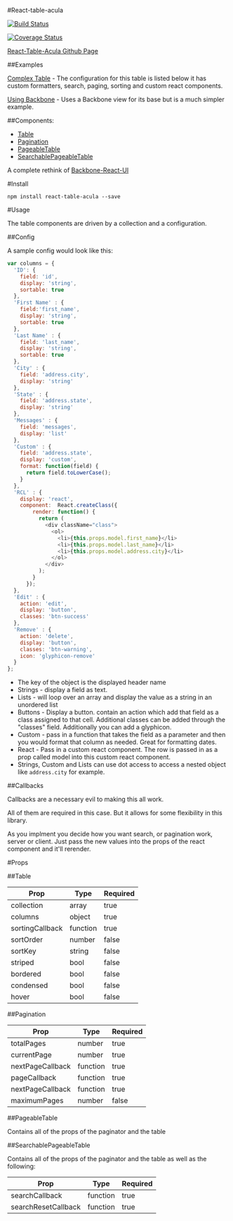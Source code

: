 #React-table-acula

[![Build Status](https://travis-ci.org/maxwellhealth/react-table-acula.svg?branch=master)](https://travis-ci.org/maxwellhealth/react-table-acula)

[![Coverage Status](https://coveralls.io/repos/maxwellhealth/react-table-acula/badge.svg)](https://coveralls.io/r/maxwellhealth/react-table-acula)

[React-Table-Acula Github Page](http://maxwellhealth.github.io/react-table-acula)

##Examples

[Complex Table](http://maxwellhealth.github.io/react-table-acula/example/example.html) - The configuration for this table is listed below it has custom formatters, search, paging, sorting and custom react components.

[Using Backbone](http://maxwellhealth.github.io/react-table-acula/example/backbone-example.html) - Uses a Backbone view for its base but is a much simpler example. 

##Components:
* [Table](#table)
* [Pagination](#pagination)
* [PageableTable](#pageabletable)
* [SearchablePageableTable](#searchablepageabletable)

A complete rethink of [Backbone-React-UI](https://github.com/securingsincity/backbone-react-ui)

#Install

`npm install react-table-acula --save`

#Usage

The table components are driven by a collection and a configuration.


##Config

A sample config would look like this:

```javascript
var columns = {
  'ID': {
    field: 'id',
    display: 'string',
    sortable: true
  },
  'First Name' : {
    field:'first_name',
    display: 'string',
    sortable: true
  },
  'Last Name' : {
    field: 'last_name',
    display: 'string',
    sortable: true
  },
  'City' : {
    field: 'address.city',
    display: 'string'
  },
  'State' : {
    field: 'address.state',
    display: 'string'
  },
  'Messages' : {
    field: 'messages',
    display: 'list'
  },
  'Custom' : {
    field: 'address.state',
    display: 'custom',
    format: function(field) {
      return field.toLowerCase();
    }
  },
  'RCL' : {
    display: 'react',
    component:  React.createClass({
        render: function() {
          return (
            <div className="class">
              <ol>
                <li>{this.props.model.first_name}</li>
                <li>{this.props.model.last_name}</li>
                <li>{this.props.model.address.city}</li>
              </ol>
            </div>
          );
        }
      });
  },
  'Edit' : {
    action: 'edit',
    display: 'button',
    classes: 'btn-success'
  },
  'Remove' : {
    action: 'delete',
    display: 'button',
    classes: 'btn-warning',
    icon: 'glyphicon-remove'
  }
};
```
* The key of the object is the displayed header name
* Strings  - display a field as text.
* Lists - will loop over an array and display the value as a string in an unordered list
* Buttons - Display a button. contain an action which add that field as a class assigned to that cell. Additional classes can be added through the "classes" field. Additionally you can add a glyphicon.
* Custom - pass in a function that takes the field as a parameter and then you would format that column as needed. Great for formatting dates.
* React - Pass in a custom react component. The row is passed in as a prop called model into this custom react component.
* Strings, Custom and Lists can use dot access to access a nested object like `address.city` for example.


##Callbacks

Callbacks are a necessary evil to making this all work.

All of them are required in this case. But it allows for some flexibility in this library.

As you implment you decide how you want search, or pagination work, server or client. Just pass the new values into the props of the react component and it'll rerender.


#Props

##Table

|Prop|Type| Required|
|-----|----|--------|
|collection|array| true|
|columns|object| true|
|sortingCallback|function| true|
|sortOrder|number| false|
|sortKey|string| false|
|striped|bool| false|
|bordered|bool| false|
|condensed|bool| false|
|hover|bool| false|

##Pagination

|Prop|Type| Required|
|-----|----|--------|
|totalPages|number| true|
|currentPage|number| true|
|nextPageCallback|function| true|
|pageCallback|function| true|
|nextPageCallback|function| true|
|maximumPages|number| false|

##PageableTable

Contains all of the props of the paginator and the table

##SearchablePageableTable

Contains all of the props of the paginator and the table as well as the following:

|Prop|Type| Required|
|-----|----|--------|
|searchCallback|function| true|
|searchResetCallback|function| true|
